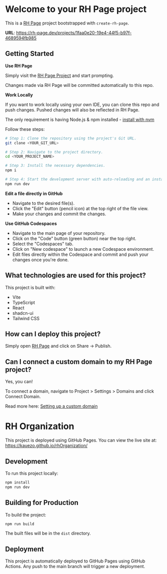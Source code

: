 # Welcome to your RH Page project

This is a [RH Page](https://rh-page.dev) project bootstrapped with `create-rh-page`.

**URL**: https://rh-page.dev/projects/1faa0e20-19e4-44f5-b97f-4689594fb985

## Getting Started

**Use RH Page**

Simply visit the [RH Page Project](https://rh-page.dev/projects/1faa0e20-19e4-44f5-b97f-4689594fb985) and start prompting.

Changes made via RH Page will be committed automatically to this repo.

**Work Locally**

If you want to work locally using your own IDE, you can clone this repo and push changes. Pushed changes will also be reflected in RH Page.

The only requirement is having Node.js & npm installed - [install with nvm](https://github.com/nvm-sh/nvm#installing-and-updating)

Follow these steps:

```sh
# Step 1: Clone the repository using the project's Git URL.
git clone <YOUR_GIT_URL>

# Step 2: Navigate to the project directory.
cd <YOUR_PROJECT_NAME>

# Step 3: Install the necessary dependencies.
npm i

# Step 4: Start the development server with auto-reloading and an instant preview.
npm run dev
```

**Edit a file directly in GitHub**

- Navigate to the desired file(s).
- Click the "Edit" button (pencil icon) at the top right of the file view.
- Make your changes and commit the changes.

**Use GitHub Codespaces**

- Navigate to the main page of your repository.
- Click on the "Code" button (green button) near the top right.
- Select the "Codespaces" tab.
- Click on "New codespace" to launch a new Codespace environment.
- Edit files directly within the Codespace and commit and push your changes once you're done.

## What technologies are used for this project?

This project is built with:

- Vite
- TypeScript
- React
- shadcn-ui
- Tailwind CSS

## How can I deploy this project?

Simply open [RH Page](https://rh-page.dev/projects/1faa0e20-19e4-44f5-b97f-4689594fb985) and click on Share -> Publish.

## Can I connect a custom domain to my RH Page project?

Yes, you can!

To connect a domain, navigate to Project > Settings > Domains and click Connect Domain.

Read more here: [Setting up a custom domain](https://docs.rh-page.dev/tips-tricks/custom-domain#step-by-step-guide)

# RH Organization

This project is deployed using GitHub Pages. You can view the live site at: https://kauezo.github.io/rhOrganization/

## Development

To run this project locally:

```bash
npm install
npm run dev
```

## Building for Production

To build the project:

```bash
npm run build
```

The built files will be in the `dist` directory.

## Deployment

This project is automatically deployed to GitHub Pages using GitHub Actions. Any push to the main branch will trigger a new deployment.
